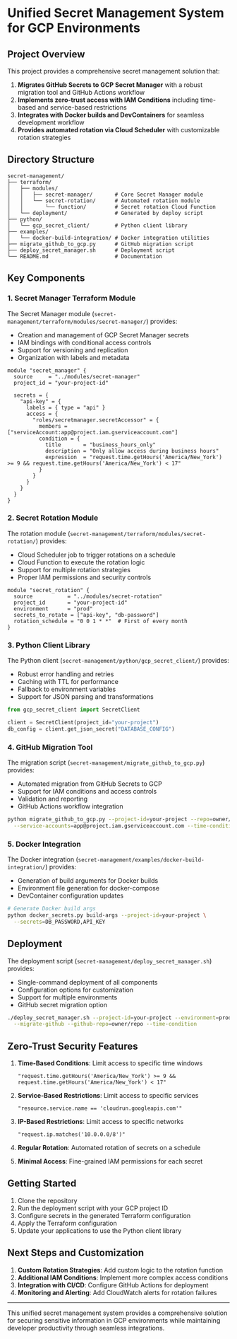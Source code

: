 # Unified Secret Management System for GCP Environments

## Project Overview

This project provides a comprehensive secret management solution that:

1. **Migrates GitHub Secrets to GCP Secret Manager** with a robust migration tool and GitHub Actions workflow
2. **Implements zero-trust access with IAM Conditions** including time-based and service-based restrictions
3. **Integrates with Docker builds and DevContainers** for seamless development workflow
4. **Provides automated rotation via Cloud Scheduler** with customizable rotation strategies

## Directory Structure

```
secret-management/
├── terraform/
│   ├── modules/
│   │   ├── secret-manager/       # Core Secret Manager module
│   │   └── secret-rotation/      # Automated rotation module
│   │       └── function/         # Secret rotation Cloud Function
│   └── deployment/               # Generated by deploy script
├── python/
│   └── gcp_secret_client/        # Python client library
├── examples/
│   └── docker-build-integration/ # Docker integration utilities
├── migrate_github_to_gcp.py      # GitHub migration script
├── deploy_secret_manager.sh      # Deployment script
└── README.md                     # Documentation
```

## Key Components

### 1. Secret Manager Terraform Module

The Secret Manager module (`secret-management/terraform/modules/secret-manager/`) provides:

- Creation and management of GCP Secret Manager secrets
- IAM bindings with conditional access controls
- Support for versioning and replication
- Organization with labels and metadata

```hcl
module "secret_manager" {
  source     = "../modules/secret-manager"
  project_id = "your-project-id"

  secrets = {
    "api-key" = {
      labels = { type = "api" }
      access = {
        "roles/secretmanager.secretAccessor" = {
          members = ["serviceAccount:app@project.iam.gserviceaccount.com"]
          condition = {
            title       = "business_hours_only"
            description = "Only allow access during business hours"
            expression  = "request.time.getHours('America/New_York') >= 9 && request.time.getHours('America/New_York') < 17"
          }
        }
      }
    }
  }
}
```

### 2. Secret Rotation Module

The rotation module (`secret-management/terraform/modules/secret-rotation/`) provides:

- Cloud Scheduler job to trigger rotations on a schedule
- Cloud Function to execute the rotation logic
- Support for multiple rotation strategies
- Proper IAM permissions and security controls

```hcl
module "secret_rotation" {
  source           = "../modules/secret-rotation"
  project_id       = "your-project-id"
  environment      = "prod"
  secrets_to_rotate = ["api-key", "db-password"]
  rotation_schedule = "0 0 1 * *"  # First of every month
}
```

### 3. Python Client Library

The Python client (`secret-management/python/gcp_secret_client/`) provides:

- Robust error handling and retries
- Caching with TTL for performance
- Fallback to environment variables
- Support for JSON parsing and transformations

```python
from gcp_secret_client import SecretClient

client = SecretClient(project_id="your-project")
db_config = client.get_json_secret("DATABASE_CONFIG")
```

### 4. GitHub Migration Tool

The migration script (`secret-management/migrate_github_to_gcp.py`) provides:

- Automated migration from GitHub Secrets to GCP
- Support for IAM conditions and access controls
- Validation and reporting
- GitHub Actions workflow integration

```bash
python migrate_github_to_gcp.py --project-id=your-project --repo=owner/repo \
  --service-accounts=app@project.iam.gserviceaccount.com --time-condition
```

### 5. Docker Integration

The Docker integration (`secret-management/examples/docker-build-integration/`) provides:

- Generation of build arguments for Docker builds
- Environment file generation for docker-compose
- DevContainer configuration updates

```bash
# Generate Docker build args
python docker_secrets.py build-args --project-id=your-project \
  --secrets=DB_PASSWORD,API_KEY
```

## Deployment

The deployment script (`secret-management/deploy_secret_manager.sh`) provides:

- Single-command deployment of all components
- Configuration options for customization
- Support for multiple environments
- GitHub secret migration option

```bash
./deploy_secret_manager.sh --project-id=your-project --environment=prod \
  --migrate-github --github-repo=owner/repo --time-condition
```

## Zero-Trust Security Features

1. **Time-Based Conditions**: Limit access to specific time windows

   ```
   "request.time.getHours('America/New_York') >= 9 && request.time.getHours('America/New_York') < 17"
   ```

2. **Service-Based Restrictions**: Limit access to specific services

   ```
   "resource.service.name == 'cloudrun.googleapis.com'"
   ```

3. **IP-Based Restrictions**: Limit access to specific networks

   ```
   "request.ip.matches('10.0.0.0/8')"
   ```

4. **Regular Rotation**: Automated rotation of secrets on a schedule

5. **Minimal Access**: Fine-grained IAM permissions for each secret

## Getting Started

1. Clone the repository
2. Run the deployment script with your GCP project ID
3. Configure secrets in the generated Terraform configuration
4. Apply the Terraform configuration
5. Update your applications to use the Python client library

## Next Steps and Customization

1. **Custom Rotation Strategies**: Add custom logic to the rotation function
2. **Additional IAM Conditions**: Implement more complex access conditions
3. **Integration with CI/CD**: Configure GitHub Actions for deployment
4. **Monitoring and Alerting**: Add CloudWatch alerts for rotation failures

---

This unified secret management system provides a comprehensive solution for securing sensitive information in GCP environments while maintaining developer productivity through seamless integrations.
